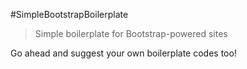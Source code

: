 #SimpleBootstrapBoilerplate
>Simple boilerplate for Bootstrap-powered sites

Go ahead and suggest your own boilerplate codes too!
